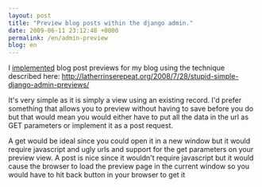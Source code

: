 ```yaml
---
layout: post
title: "Preview blog posts within the django admin."
date: 2009-06-11 23:12:48 +0000
permalink: /en/admin-preview
blog: en
---
```


I
[implemented](http://bitbucket.org/IanLewis/homepage/changeset/a7f07d233910/)
blog post previews for my blog using the technique described here:
<http://latherrinserepeat.org/2008/7/28/stupid-simple-django-admin-previews/>

It's very simple as it is simply a view using an existing record. I'd
prefer something that allows you to preview without having to save
before you do but that would mean you would either have to put all the
data in the url as GET parameters or implement it as a post request.

A get would be ideal since you could open it in a new window but it
would require javascript and ugly urls and support for the get
parameters on your preview view. A post is nice since it wouldn't
require javascript but it would cause the browser to load the preview
page in the current window so you would have to hit back button in your
browser to get it
